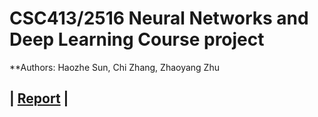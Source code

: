 # CSC413/2516 Neural Networks and Deep Learning Course project
**Authors: Haozhe Sun, Chi Zhang, Zhaoyang Zhu

## | [Report](./writeup/main.pdf) |

